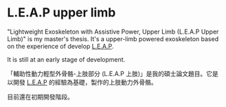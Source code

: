 # L.E.A.P upper limb

"Lightweight Exoskeleton with Assistive Power, Upper Limb (L.E.A.P Upper Limb)" is my master's thesis. It's a upper-limb powered exoskeleton based on the experience of develop [L.E.A.P](https://github.com/ziteh/LEAP).  

It is still at an early stage of development.

「輔助性動力輕型外骨骼-上肢部分 (L.E.A.P 上肢)」是我的碩士論文題目。它是以開發 [L.E.A.P](https://github.com/ziteh/LEAP) 的經驗為基礎，製作的上肢動力外骨骼。  

目前還在初期開發階段。
